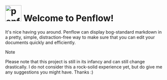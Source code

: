 # <img style='display:inline;margin:0;' src='/assets/icon/hd_hi.ico' alt='penflow logo' width='52' /> Welcome to Penflow!

It's nice having you around. Penflow can display bog-standard markdown in a pretty, simple, distraction-free way
to make sure that you can edit your documents quickly and efficiently.

> [!NOTE]
> Please note that this project is still in its infancy and can still change drastically. I do not consider this a
> rock-solid experience yet, but do give me any suggestions you might have. Thanks \:)
